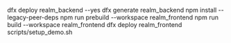 dfx deploy realm_backend --yes
dfx generate realm_backend
npm install --legacy-peer-deps
npm run prebuild --workspace realm_frontend
npm run build --workspace realm_frontend
dfx deploy realm_frontend
scripts/setup_demo.sh